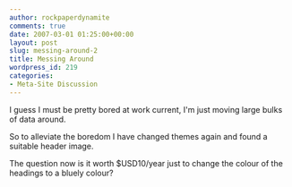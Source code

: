 ```yaml
---
author: rockpaperdynamite
comments: true
date: 2007-03-01 01:25:00+00:00
layout: post
slug: messing-around-2
title: Messing Around
wordpress_id: 219
categories:
- Meta-Site Discussion
---
```


I guess I must be pretty bored at work current, I'm just moving large bulks of data around.

So to alleviate the boredom I have changed themes again and found a suitable header image.

The question now is it worth $USD10/year just to change the colour of the headings to a bluely colour?
